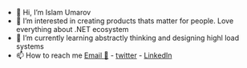 - 👋 Hi, I’m Islam Umarov
- 👀 I’m interested in creating products thats matter for people. Love everything about .NET ecosystem
- 🌱 I’m currently learning abstractly thinking and designing highl load systems  
- 📫 How to reach me [Email :email:](mailto:ihtyyarovich@gmail.com) -  [twitter](twitter.com/i_umarov) -  [LinkedIn](https://www.linkedin.com/in/islamumarov/)
